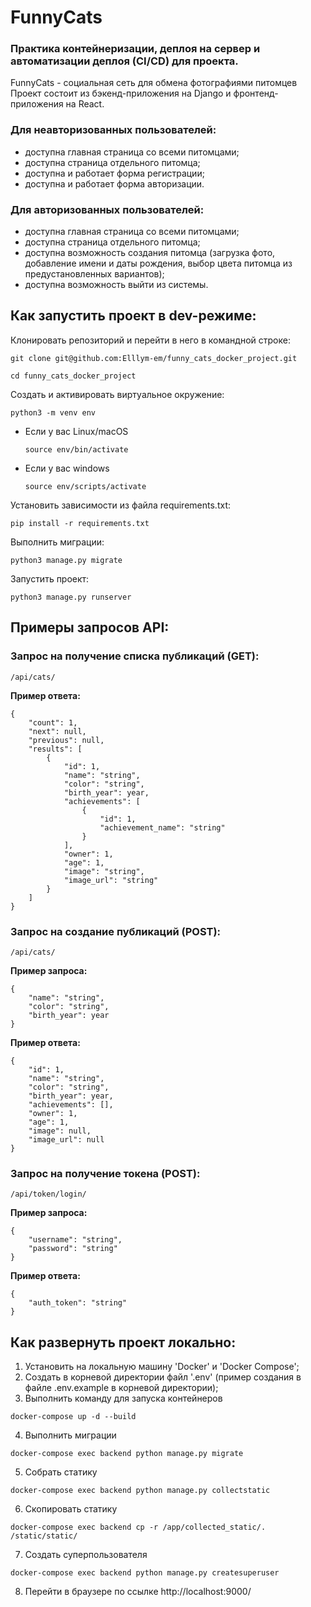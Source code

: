 # FunnyCats
### Практика контейнеризации, деплоя на сервер и автоматизации деплоя (CI/CD) для проекта.

FunnyCats - социальная сеть для обмена фотографиями питомцев
Проект состоит из бэкенд-приложения на Django и фронтенд-приложения на React.
### Для неавторизованных пользователей:
- доступна главная страница со всеми питомцами;
- доступна страница отдельного питомца;
- доступна и работает форма регистрации;
- доступна и работает форма авторизации.

### Для авторизованных пользователей:
- доступна главная страница со всеми питомцами;
- доступна страница отдельного питомца;
- доступна возможность создания питомца (загрузка фото, добавление имени и даты рождения, выбор цвета питомца из предустановленных вариантов);
- доступна возможность выйти из системы.

## Как запустить проект в dev-режиме:
Клонировать репозиторий и перейти в него в командной строке:
```
git clone git@github.com:Elllym-em/funny_cats_docker_project.git
```
```
cd funny_cats_docker_project
```
Cоздать и активировать виртуальное окружение:
```
python3 -m venv env
```
* Если у вас Linux/macOS
    ```
    source env/bin/activate
    ```
* Если у вас windows
    ```
    source env/scripts/activate
    ```
Установить зависимости из файла requirements.txt:
```
pip install -r requirements.txt
```
Выполнить миграции:
```
python3 manage.py migrate
```
Запустить проект:
```
python3 manage.py runserver
```

## Примеры запросов API:
### Запрос на получение списка публикаций (GET):
```
/api/cats/
```
**Пример ответа:**
```
{
    "count": 1,
    "next": null,
    "previous": null,
    "results": [
        {
            "id": 1,
            "name": "string",
            "color": "string",
            "birth_year": year,
            "achievements": [
                {
                    "id": 1,
                    "achievement_name": "string"
                }
            ],
            "owner": 1,
            "age": 1,
            "image": "string",
            "image_url": "string"
        }
    ]
}
```
### Запрос на создание публикаций (POST):
```
/api/cats/
```
**Пример запроса:**
```
{
    "name": "string",
    "color": "string",
    "birth_year": year
}
```
**Пример ответа:**
```
{
    "id": 1,
    "name": "string",
    "color": "string",
    "birth_year": year,
    "achievements": [],
    "owner": 1,
    "age": 1,
    "image": null,
    "image_url": null
}
```
### Запрос на получение токена (POST):
```
/api/token/login/
```
**Пример запроса:**
```
{
    "username": "string",
    "password": "string"
}
```
**Пример ответа:**
```
{
    "auth_token": "string"
}
```

## Как развернуть проект локально:
1. Установить на локальную машину 'Docker' и 'Docker Compose';
2. Создать в корневой директории файл '.env' (пример создания в файле .env.example в корневой директории);
3. Выполнить команду для запуска контейнеров
```
docker-compose up -d --build
```
4. Выполнить миграции
```
docker-compose exec backend python manage.py migrate
```
5. Собрать статику
```
docker-compose exec backend python manage.py collectstatic
```
6. Скопировать статику 
```
docker-compose exec backend cp -r /app/collected_static/. /static/static/
```
7. Создать суперпользователя
```
docker-compose exec backend python manage.py createsuperuser
```
8. Перейти в браузере по ссылке http://localhost:9000/
